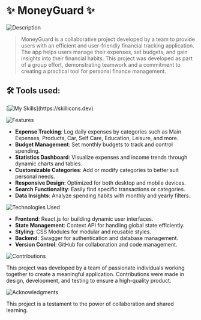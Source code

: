 # ✨ MoneyGuard ✨

![Description](https://img.shields.io/badge/Description-purple?style=for-the-badge)

>MoneyGuard is a collaborative project developed by a team to provide users with an efficient and user-friendly financial tracking application. The app helps users manage their expenses, set budgets, and gain insights into their financial habits. This project was developed as part of a group effort, demonstrating teamwork and a commitment to creating a practical tool for personal finance management.
>

## 🛠 Tools used:
[![My Skills](https://skillicons.dev/icons?i=nodejs,npm,webpack,js,html,css,)](https://skillicons.dev)

![Features](https://img.shields.io/badge/Features-purple?style=for-the-badge)

- **Expense Tracking**: Log daily expenses by categories such as Main Expenses, Products, Car, Self Care, Education, Leisure, and more.
- **Budget Management**: Set monthly budgets to track and control spending.
- **Statistics Dashboard**: Visualize expenses and income trends through dynamic charts and tables.
- **Customizable Categories**: Add or modify categories to better suit personal needs.
- **Responsive Design**: Optimized for both desktop and mobile devices.
- **Search Functionality**: Easily find specific transactions or categories.
- **Data Insights**: Analyze spending habits with monthly and yearly filters.

![Technologies Used](https://img.shields.io/badge/Technologies%20Used-purple?style=for-the-badge)

- **Frontend**: React.js for building dynamic user interfaces.
- **State Management**: Context API for handling global state efficiently.
- **Styling**: CSS Modules for modular and reusable styles.
- **Backend**: Swagger for authentication and database management.
- **Version Control**: GitHub for collaboration and code management.

![Contributions](https://img.shields.io/badge/Contributions-purple?style=for-the-badge)

This project was developed by a team of passionate individuals working together to create a meaningful application. Contributions were made in design, development, and testing to ensure a high-quality product.

![Acknowledgments](https://img.shields.io/badge/Acknowledgments-purple?style=for-the-badge)

This project is a testament to the power of collaboration and shared learning.

